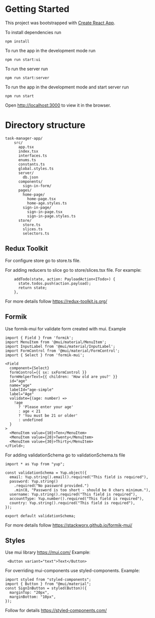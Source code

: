 # Getting Started

This project was bootstrapped with [Create React App](https://github.com/facebook/create-react-app).

To install dependencies run

```
npm install
```

To run the app in the development mode run

```
npm run start:ui
```

To run the server run

```
npm run start:server
```

To run the app in the development mode and start server run

```
npm run start
```

Open [http://localhost:3000](http://localhost:3000) to view it in the browser.

# Directory structure

```
task-manager-app/
    src/
      app.tsx
      index.tsx
      interfaces.ts
      enums.ts
      constants.ts
      global.styles.ts
      server/
        db.json
      components/
        sign-in-form/
      pages/
        home-page/
          home-page.tsx
          home-age.styles.ts
        sign-in-page/
          sign-in-page.tsx
          sign-in-page.styles.ts
      store/
        store.ts
        slices.ts
        selectors.ts
```

## Redux Toolkit

For configure store go to store.ts file.

For adding reducers to slice go to store/slices.tsx file. For example:

```
    addTodo(state, action: PayloadAction<ITodo>) {
      state.todos.push(action.payload);
      return state;
    },
```

For more details follow https://redux-toolkit.js.org/

## Formik

Use formik-mui for validate form created with mui.
Example

```
import { Field } from 'formik';
import MenuItem from '@mui/material/MenuItem';
import InputLabel from '@mui/material/InputLabel';
import FormControl from '@mui/material/FormControl';
import { Select } from 'formik-mui';

<Field
  component={Select}
  formControl={{ sx: sxFormControl }}
  formHelperText={{ children: 'How old are you?' }}
  id="age"
  name="age"
  labelId="age-simple"
  label="Age"
  validate={(age: number) =>
    !age
      ? 'Please enter your age'
      : age < 21
      ? 'You must be 21 or older'
      : undefined
  }
>
  <MenuItem value={10}>Ten</MenuItem>
  <MenuItem value={20}>Twenty</MenuItem>
  <MenuItem value={30}>Thirty</MenuItem>
</Field>;
```

For adding validationSchema go to validationSchema.ts file

```
import * as Yup from "yup";

const validationSchema = Yup.object({
  email: Yup.string().email().required("This field is required"),
  password: Yup.string()
    .required("No password provided.")
    .min(8, "Password is too short - should be 8 chars minimum."),
  username: Yup.string().required("This field is required"),
  accountType: Yup.number().required("This field is required"),
  country: Yup.string().required("This field is required"),
});

export default validationSchema;
```

For more details follow https://stackworx.github.io/formik-mui/

## Styles

Use mui library https://mui.com/
Example:

```
 <Button variant="text">Text</Button>
```

For overriding mui-components use styled-components.
Example:

```
import styled from "styled-components";
import { Button } from "@mui/material";
const SignInButton = styled(Button)({
  marginTop: "20px",
  marginBottom: "10px",
});
```

Follow for details https://styled-components.com/
